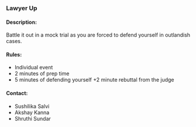 ### Lawyer Up

#### <!-- <i class="fas fa-edit"></i> --> Description:
Battle it out in a mock trial as you are forced to defend yourself in outlandish cases.

#### <!-- <i class="fas fa-bullhorn"></i> --> Rules:
   + Individual event
   + 2 minutes of prep time
   + 5 minutes of defending yourself +2 minute rebuttal from the judge

#### <!-- <i class="fas fa-phone"></i> --> Contact:
+ Sushilika Salvi
+ Akshay Kanna
+ Shruthi Sundar
